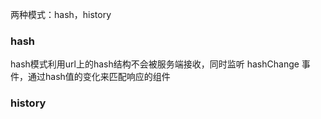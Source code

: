 两种模式：hash，history

### hash

hash模式利用url上的hash结构不会被服务端接收，同时监听 hashChange 事件，通过hash值的变化来匹配响应的组件

### history

